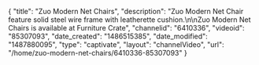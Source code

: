 {
    "title": "Zuo Modern Net Chairs",
    "description": "Zuo Modern Net Chair feature solid steel wire frame with leatherette cushion.\n\nZuo Modern Net Chairs is available at Furniture Crate",
    "channelid": "6410336",
    "videoid": "85307093",
    "date_created": "1486515385",
    "date_modified": "1487880095",
    "type": "captivate",
    "layout": "channelVideo",
    "url": "\/home\/zuo-modern-net-chairs\/6410336-85307093"
}
